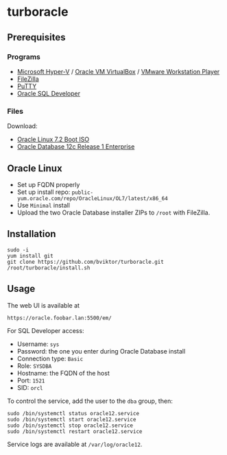 # turboracle

## Prerequisites

### Programs

- [Microsoft Hyper-V](https://msdn.microsoft.com/en-us/virtualization/hyperv_on_windows/quick_start/walkthrough_install) / [Oracle VM VirtualBox](https://www.virtualbox.org/wiki/Downloads) / [VMware Workstation Player](https://www.vmware.com/go/downloadplayer)
- [FileZilla](https://filezilla-project.org/download.php?type=client)
- [PuTTY](https://blog.splunk.net/64bit-putty/)
- [Oracle SQL Developer](http://www.oracle.com/technetwork/developer-tools/sql-developer/downloads/index.html)

### Files

Download:
- [Oracle Linux 7.2 Boot ISO](https://edelivery.oracle.com/linux)
- [Oracle Database 12c Release 1 Enterprise](http://www.oracle.com/technetwork/database/enterprise-edition/downloads/index.html)

## Oracle Linux

- Set up FQDN properly
- Set up install repo: `public-yum.oracle.com/repo/OracleLinux/OL7/latest/x86_64`
- Use `Minimal` install
- Upload the two Oracle Database installer ZIPs to `/root` with FileZilla.

## Installation

~~~
sudo -i
yum install git
git clone https://github.com/bviktor/turboracle.git
/root/turboracle/install.sh
~~~

## Usage

The web UI is available at

~~~
https://oracle.foobar.lan:5500/em/
~~~

For SQL Developer access:

- Username: `sys`
- Password: the one you enter during Oracle Database install
- Connection type: `Basic`
- Role: `SYSDBA`
- Hostname: the FQDN of the host
- Port: `1521`
- SID: `orcl`

To control the service, add the user to the `dba` group, then:

~~~
sudo /bin/systemctl status oracle12.service
sudo /bin/systemctl start oracle12.service
sudo /bin/systemctl stop oracle12.service
sudo /bin/systemctl restart oracle12.service
~~~

Service logs are available at `/var/log/oracle12`.
